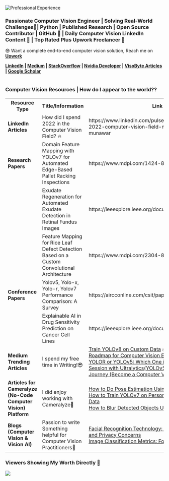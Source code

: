 ![Professional Experience](https://user-images.githubusercontent.com/62513924/209214270-846e7951-de68-42cb-9414-9a99d6535d1f.gif)

 
### Passionate Computer Vision Engineer | Solving Real-World Challenges🔎| Python | Published Research | Open Source Contributor | GitHub 🌟 | Daily Computer Vision LinkedIn Content 🚀 | Top Rated Plus Upwork Freelancer 💪

😎 Want a complete end-to-end computer vision solution, Reach me on <b><a href="https://www.upwork.com/freelancers/~0113b0ca61867c1652">Upwork</a></b>
 
<b><a href = "https://www.linkedin.com/in/muhammadrizwanmunawar/">LinkedIn</a> | <a href= "https://medium.com/@muhammadrizwanmunawar">Medium</a> | <a href = "https://stackoverflow.com/users/13109683/muhammad-rizwan-munawar">StackOverflow</a> | <a href="https://forums.developer.nvidia.com/u/muhammadrizwanmunawar/"> Nvidia Developer</a> | <a href="https://www.visobyte.com/">VisoByte Articles</a> | <a href="https://scholar.google.com/citations?user=r3hkNdoAAAAJ"> Google Scholar</a></b><br><br></b>
</div>  

<h3>Computer Vision Resources | How do I appear to the world??</h3>

<table>
    <tr>
        <th>Resource Type</th>
        <th>Title/Information</th>
        <th>Link</th>
    </tr>
    <tr>
        <td><b>LinkedIn Articles</b></td>
        <td>How did I spend 2022 in the Computer Vision Field? 🔥</td>
        <td>https://www.linkedin.com/pulse/how-did-i-spend-2022-computer-vision-field-muhammad-rizwan-munawar</td>
    </tr>
    <tr>
        <td><b>Research Papers</b></td>
        <td>Domain Feature Mapping with YOLOv7 for Automated Edge-Based Pallet Racking Inspections</td>
        <td>https://www.mdpi.com/1424-8220/22/18/6927</td>
    </tr>
    <tr>
        <td></td>
        <td>Exudate Regeneration for Automated Exudate Detection in Retinal Fundus Images</td>
        <td>https://ieeexplore.ieee.org/document/9885192</td>
    </tr>
    <tr>
        <td></td>
        <td>Feature Mapping for Rice Leaf Defect Detection Based on a Custom Convolutional Architecture</td>
        <td>https://www.mdpi.com/2304-8158/11/23/3914</td>
    </tr>
    <tr>
        <td><b>Conference Papers</b></td>
        <td>Yolov5, Yolo-x, Yolo-r, Yolov7 Performance Comparison: A Survey</td>
        <td>https://aircconline.com/csit/papers/vol12/csit121602.pdf</td>
    </tr>
    <tr>
        <td></td>
        <td>Explainable AI in Drug Sensitivity Prediction on Cancer Cell Lines</td>
        <td>https://ieeexplore.ieee.org/document/9922931</td>
    </tr>
    <tr>
        <td><b>Medium Trending Articles</b></td>
        <td>I spend my free time in Writing!😎 </td>
        <td>
            <a href="https://medium.com/augmented-startups/train-yolov8-on-custom-data-6d28cd348262">Train YOLOv8 on Custom Data</a> ✅<br>
            <a href="https://medium.com/augmented-startups/roadmap-for-computer-vision-engineer-45167b94518c">Roadmap for Computer Vision Engineer</a> 🔥<br>
            <a href="https://medium.com/augmented-startups/yolor-or-yolov5-which-one-is-better-2f844d35e1a1">YOLOR or YOLOv5: Which One is Better?</a> 🔥<br>
            <a href="https://ultralytics.com/article/Becoming-a-Computer-Vision-Engineer">Session with Ultralytics(YOLOv5) about Computer Vision Journey (Become a Computer Vision Engineer)</a> 🔥
        </td>
    </tr>
    <tr>
        <td><b>Articles for Cameralyze (No-Code Computer Vision) Platform</b></td>
        <td>I did enjoy working with Cameralyze🙂</td>
        <td>
            <a href="https://www.cameralyze.co/blog/how-to-do-pose-estimation-using-yolov7">How to Do Pose Estimation Using YOLOv7</a><br>
            <a href="https://www.cameralyze.co/blog/how-to-train-yolov7-on-personal-protective-equipment-data">How to Train YOLOv7 on Personal Protective Equipment Data</a><br>
            <a href="https://www.cameralyze.co/blog/how-to-blur-detected-objects-using-yolov7">How to Blur Detected Objects Using YOLOv7</a>
        </td>
    </tr>
     <tr>
        <td><b>Blogs (Computer Vision & Vision AI)</b></td>
        <td>Passion to write Something helpful for Computer Vision Practitioners🌟</td>
        <td>
            <a href="https://www.visobyte.com/2023/05/facial-recognition-technology-ethical-considerations-and-privacy-concerns.html">Facial Recognition Technology: Ethical Considerations and Privacy Concerns</a><br>
            <a href="https://www.visobyte.com/2023/05/image-classification-metrics-formulas-and-examples.html">Image Classification Metrics: Formulas and Examples</a>
        </td>
    </tr>
</table>

</body>
</html>

<h3> Viewers Showing My Worth Directly 💪</h3> 

 ![](https://komarev.com/ghpvc/?username=RizwanMunawar&label=Visitors&color=brightgreen)
 </div>
